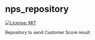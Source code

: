 # nps_repository

[![License: MIT][license_badge]][license_link]

Repository to send Customer Score result

[license_badge]: https://img.shields.io/badge/license-MIT-blue.svg
[license_link]: https://opensource.org/licenses/MIT
